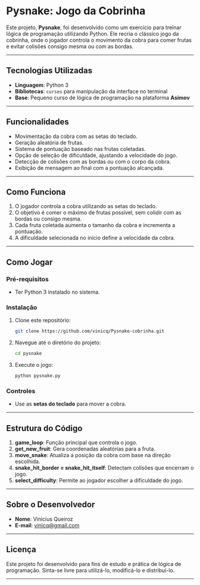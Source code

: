 # Pysnake: Jogo da Cobrinha

Este projeto, **Pysnake**, foi desenvolvido como um exercício para treinar lógica de programação utilizando Python. Ele recria o clássico jogo da cobrinha, onde o jogador controla o movimento da cobra para comer frutas e evitar colisões consigo mesma ou com as bordas.

---

## Tecnologias Utilizadas

- **Linguagem**: Python 3
- **Bibliotecas**: `curses` para manipulação da interface no terminal
- **Base**: Pequeno curso de lógica de programação na plataforma **Asimov**

---

## Funcionalidades

- Movimentação da cobra com as setas do teclado.
- Geração aleatória de frutas.
- Sistema de pontuação baseado nas frutas coletadas.
- Opção de seleção de dificuldade, ajustando a velocidade do jogo.
- Detecção de colisões com as bordas ou com o corpo da cobra.
- Exibição de mensagem ao final com a pontuação alcançada.

---

## Como Funciona

1. O jogador controla a cobra utilizando as setas do teclado.
2. O objetivo é comer o máximo de frutas possível, sem colidir com as bordas ou consigo mesma.
3. Cada fruta coletada aumenta o tamanho da cobra e incrementa a pontuação.
4. A dificuldade selecionada no início define a velocidade da cobra.

---

## Como Jogar

### Pré-requisitos
- Ter Python 3 instalado no sistema.

### Instalação
1. Clone este repositório:
   ```bash
   git clone https://github.com/vinicq/Pysnake-cobrinha.git
   ```
2. Navegue até o diretório do projeto:
   ```bash
   cd pysnake
   ```
3. Execute o jogo:
   ```bash
   python pysnake.py
   ```

### Controles
- Use as **setas do teclado** para mover a cobra.

---

## Estrutura do Código

1. **game_loop**: Função principal que controla o jogo.
2. **get_new_fruit**: Gera coordenadas aleatórias para a fruta.
3. **move_snake**: Atualiza a posição da cobra com base na direção escolhida.
4. **snake_hit_border** e **snake_hit_itself**: Detectam colisões que encerram o jogo.
5. **select_difficulty**: Permite ao jogador escolher a dificuldade do jogo.

---

## Sobre o Desenvolvedor

- **Nome**: Vinicius Queiroz
- **E-mail**: [vinicq@gmail.com](mailto:vinicq@gmail.com)

---

## Licença

Este projeto foi desenvolvido para fins de estudo e prática de lógica de programação. Sinta-se livre para utilizá-lo, modificá-lo e distribuí-lo.

---